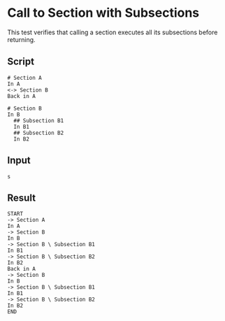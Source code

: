 # Call to Section with Subsections

This test verifies that calling a section executes all its subsections before returning.

## Script
```cuentitos
# Section A
In A
<-> Section B
Back in A

# Section B
In B
  ## Subsection B1
  In B1
  ## Subsection B2
  In B2
```

## Input
```input
s
```

## Result
```result
START
-> Section A
In A
-> Section B
In B
-> Section B \ Subsection B1
In B1
-> Section B \ Subsection B2
In B2
Back in A
-> Section B
In B
-> Section B \ Subsection B1
In B1
-> Section B \ Subsection B2
In B2
END
```

